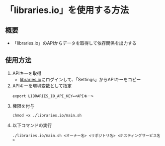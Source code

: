 # 「libraries.io」を使用する方法

## 概要
- 「libraries.io」のAPIからデータを取得して依存関係を出力する

## 使用方法
1. APIキーを取得
    - [libraries.io](https://libraries.io/account)にログインして、「Settings」からAPIキーをコピー
2. APIキーを環境変数として指定
    ```shell
    export LIBRARIES_IO_API_KEY=<APIキー>
    ```
3. 権限を付与
    ```shell
    chmod +x ./libraries.io/main.sh
    ```
4. 以下コマンドの実行
    ```shell
    ./libraries.io/main.sh <オーナー名> <リポジトリ名> <ホスティングサービス名>
    ```
